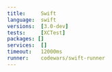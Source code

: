 ```yaml
---
title:     Swift
language:  swift
versions:  [3.0-dev]
tests:     [XCTest]
packages: []
services:  []
timeout:   12000ms
runner:    codewars/swift-runner
---
```

